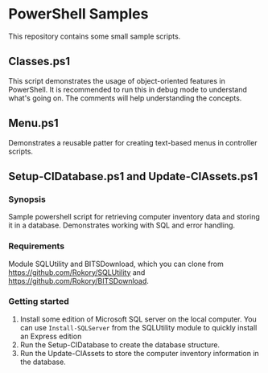 # PowerShell Samples

This repository contains some small sample scripts.

## Classes.ps1

This script demonstrates the usage of object-oriented features in PowerShell. It is recommended to run this in debug mode to understand what's going on. The comments will help understanding the concepts.

## Menu.ps1

Demonstrates a reusable patter for creating text-based menus in controller scripts.

## Setup-CIDatabase.ps1 and Update-CIAssets.ps1

### Synopsis

Sample powershell script for retrieving computer inventory data and storing it in a database. Demonstrates working with SQL and error handling.

### Requirements

Module SQLUtility and BITSDownload, which you can clone from <https://github.com/Rokory/SQLUtility> and <https://github.com/Rokory/BITSDownload>.

### Getting started

1. Install some edition of Microsoft SQL server on the local computer. You can use ````Install-SQLServer```` from the SQLUtility module to quickly install an Express edition
2. Run the Setup-CIDatabase to create the database structure.
3. Run the Update-CIAssets to store the computer inventory information in the database.

